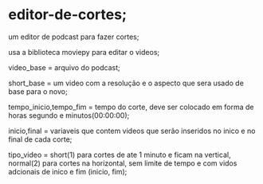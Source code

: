 # editor-de-cortes;
um editor de podcast para fazer cortes;

usa a biblioteca moviepy para editar o videos;

video_base = arquivo do podcast;

short_base = um video com a resolução e o aspecto que sera usado de base para o novo;

tempo_inicio,tempo_fim = tempo do corte, deve ser colocado em forma de horas segundo e minutos(00:00:00);

inicio,final = variaveis que contem videos que serão inseridos no inico e no final de cada corte;

tipo_video = short(1) para cortes de ate 1 minuto e ficam na vertical, normal(2) para cortes na horizontal, sem limite de tempo e com vidos adcionais de inico e fim (inicio, fim);

